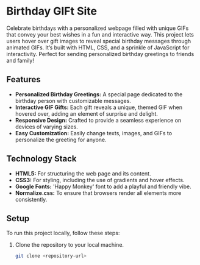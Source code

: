 # Birthday GIFt Site

Celebrate birthdays with a personalized webpage filled with unique GIFs that convey your best wishes in a fun and interactive way. This project lets users hover over gift images to reveal special birthday messages through animated GIFs. It’s built with HTML, CSS, and a sprinkle of JavaScript for interactivity. Perfect for sending personalized birthday greetings to friends and family!

## Features

- **Personalized Birthday Greetings:** A special page dedicated to the birthday person with customizable messages.
- **Interactive GIF Gifts:** Each gift reveals a unique, themed GIF when hovered over, adding an element of surprise and delight.
- **Responsive Design:** Crafted to provide a seamless experience on devices of varying sizes.
- **Easy Customization:** Easily change texts, images, and GIFs to personalize the greeting for anyone.

## Technology Stack

- **HTML5:** For structuring the web page and its content.
- **CSS3:** For styling, including the use of gradients and hover effects.
- **Google Fonts:** 'Happy Monkey' font to add a playful and friendly vibe.
- **Normalize.css:** To ensure that browsers render all elements more consistently.

## Setup

To run this project locally, follow these steps:

1. Clone the repository to your local machine.
   ```bash
   git clone <repository-url>
   ```
